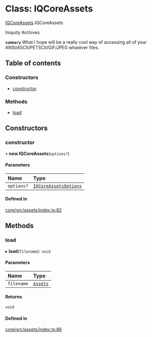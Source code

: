 # Class: IQCoreAssets

[IQCoreAssets](../modules/IQCoreAssets.md).IQCoreAssets

Iniquity Archives

**`summary`** What I hope will be a really cool way of accessing all of your ANSI/ASCII/PETSCII/GIF/JPEG whatever files.

## Table of contents

### Constructors

- [constructor](IQCoreAssets.IQCoreAssets-1.md#constructor)

### Methods

- [load](IQCoreAssets.IQCoreAssets-1.md#load)

## Constructors

### constructor

• **new IQCoreAssets**(`options?`)

#### Parameters

| Name | Type |
| :------ | :------ |
| `options?` | [`IQCoreAssetsOptions`](../interfaces/IQCoreAssets.IQCoreAssetsOptions.md) |

#### Defined in

[core/src/assets/index.ts:82](https://github.com/iniquitybbs/iniquity/blob/722e6ba/packages/core/src/assets/index.ts#L82)

## Methods

### load

▸ **load**(`filename`): `void`

#### Parameters

| Name | Type |
| :------ | :------ |
| `filename` | [`Assets`](../enums/IQCoreAssets.Assets.md) |

#### Returns

`void`

#### Defined in

[core/src/assets/index.ts:86](https://github.com/iniquitybbs/iniquity/blob/722e6ba/packages/core/src/assets/index.ts#L86)
